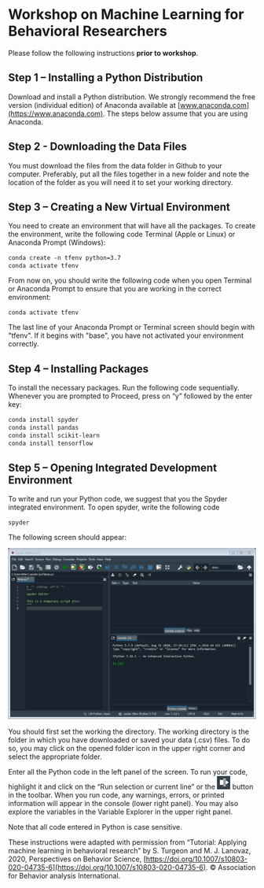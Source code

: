 # Workshop on Machine Learning for Behavioral Researchers
 
Please follow the following instructions **prior to workshop**.

## Step 1 – Installing a Python Distribution 

Download and install a Python distribution. We strongly recommend the free version (individual edition) of Anaconda available at [www.anaconda.com](https://www.anaconda.com). The steps below assume that you are using Anaconda. 

## Step 2 - Downloading the Data Files 

You must download the files from the data folder in Github to your computer. Preferably, put all the files together in a new folder and note the location of the folder as you will need it to set your working directory. 

## Step 3 – Creating a New Virtual Environment

You need to create an environment that will have all the packages. To create the environment, write the following code Terminal (Apple or Linux) or Anaconda Prompt (Windows): 

```
conda create -n tfenv python=3.7
conda activate tfenv
```
From now on, you should write the following code when you open Terminal or Anaconda Prompt to ensure that you are working in the correct environment: 
```
conda activate tfenv
```
The last line of your Anaconda Prompt or Terminal screen should begin with "tfenv". If it begins with "base", you have not activated your environment correctly.

## Step 4 – Installing Packages

To install the necessary packages. Run the following code sequentially. Whenever you are prompted to Proceed, press on “y” followed by the enter key: 
```
conda install spyder
conda install pandas
conda install scikit-learn
conda install tensorflow
```

## Step 5 – Opening Integrated Development Environment

To write and run your Python code, we suggest that you the Spyder integrated environment. To open spyder, write the following code

```
spyder
```
The following screen should appear: 

![Spyder Screenshot](https://raw.githubusercontent.com/labrl/workshop-machine-learning/master/Assets/spyder.png)


You should first set the working the directory. The working directory is the folder in which you have downloaded or saved your data (.csv) files. To do so, you may click on the opened folder icon in the upper right corner and select the appropriate folder.

Enter all the Python code in the left panel of the screen. To run your code, highlight it and click on the “Run selection or current line” or the ![Run Selection Button](https://raw.githubusercontent.com/labrl/workshop-machine-learning/master/Assets/button.png) button in the toolbar. When you run code, any warnings, errors, or printed information will appear in the console (lower right panel). You may also explore the variables in the Variable Explorer in the upper right panel. 

Note that all code entered in Python is case sensitive. 


These instructions were adapted with permission from “Tutorial: Applying machine learning in behavioral research” by S. Turgeon and M. J. Lanovaz, 2020, Perspectives on Behavior Science, [https://doi.org/10.1007/s10803-020-04735-6](https://doi.org/10.1007/s10803-020-04735-6). © Association for Behavior analysis International. 
 
